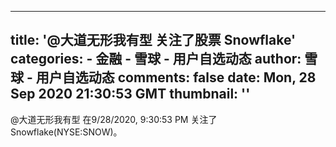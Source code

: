 
---
title: '@大道无形我有型 关注了股票 Snowflake'
categories: 
    - 金融
    - 雪球 - 用户自选动态
author: 雪球 - 用户自选动态
comments: false
date: Mon, 28 Sep 2020 21:30:53 GMT
thumbnail: ''
---

<div>   
@大道无形我有型 在9/28/2020, 9:30:53 PM 关注了 Snowflake(NYSE:SNOW)。  
</div>
            